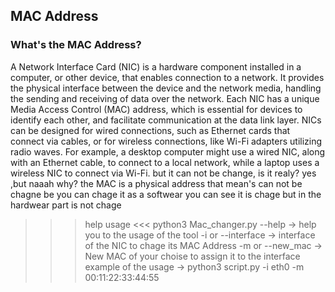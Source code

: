 ## MAC Address
### What's the MAC Address?
A Network Interface Card (NIC) is a hardware component installed in a computer, or other device, that enables connection to a network. It provides the physical interface between the device and the network media, handling the sending and receiving of data over the network. Each NIC has a unique Media Access Control (MAC) address, which is essential for devices to identify each other, and facilitate communication at the data link layer. NICs can be designed for wired connections, such as Ethernet cards that connect via cables, or for wireless connections, like Wi-Fi adapters utilizing radio waves. For example, a desktop computer might use a wired NIC, along with an Ethernet cable, to connect to a local network, while a laptop uses a wireless NIC to connect via Wi-Fi.
but it can not be change, is it realy? 
yes ,but naaah why?
the MAC is a physical address that mean's can not be chagne be you can chage it as a softwear
you can see it is chage but in the hardwear part is not chage 

>>> help usage <<<
python3 Mac_changer.py --help -> help you to the usage of the tool
-i or --interface -> interface of the NIC to chage its MAC Address
-m or --new_mac -> New MAC of your choise to assign it to the interface
example of the usage -> python3 script.py -i eth0 -m 00:11:22:33:44:55 
